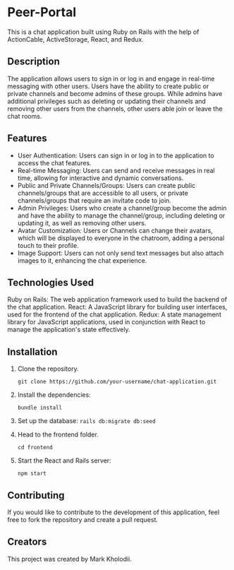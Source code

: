 
# Peer-Portal

This is a chat application built using Ruby on Rails with the help of ActionCable, ActiveStorage, React, and Redux. 

## Description
The application allows users to sign in or log in and engage in real-time messaging with other users. Users have the ability to create public or private channels and become admins of these groups. While admins have additional privileges such as deleting or updating their channels and removing other users from the channels, other users able join or leave the chat rooms.

## Features
* User Authentication: Users can sign in or log in to the application to access the chat features.
* Real-time Messaging: Users can send and receive messages in real time, allowing for interactive and dynamic conversations.
* Public and Private Channels/Groups: Users can create public channels/groups that are accessible to all users, or private channels/groups that require an invitate code to join.
* Admin Privileges: Users who create a channel/group become the admin and have the ability to manage the channel/group, including deleting or updating it, as well as removing other users.
* Avatar Customization: Users or Channels can change their avatars, which will be displayed to everyone in the chatroom, adding a personal touch to their profile.
* Image Support: Users can not only send text messages but also attach images to it, enhancing the chat experience.
## Technologies Used
Ruby on Rails: The web application framework used to build the backend of the chat application.
React: A JavaScript library for building user interfaces, used for the frontend of the chat application.
Redux: A state management library for JavaScript applications, used in conjunction with React to manage the application's state effectively.

## Installation
1. Clone the repository.

   `git clone https://github.com/your-username/chat-application.git`
2. Install the dependencies:

   `bundle install`
3. Set up the database:
   `rails db:migrate db:seed`
3. Head to the frontend folder.
   
   `cd frontend`
4. Start the React and Rails server:

   `npm start`
## Contributing
If you would like to contribute to the development of this application, feel free to fork the repository and create a pull request.

## Creators
This project was created by Mark Kholodii.